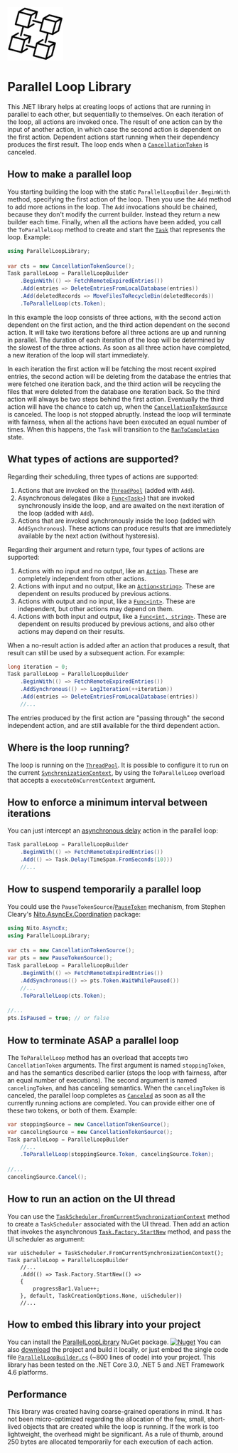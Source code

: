 ![Logo](logo.png)

# Parallel Loop Library

This .NET library helps at creating loops of actions that are running in parallel to each other,
but sequentially to themselves. On each iteration of the loop, all actions are invoked once.
The result of one action can by the input of another action, in which case the second
action is dependent on the first action. Dependent actions start running when their
dependency produces the first result. The loop ends when a
[`CancellationToken`](https://docs.microsoft.com/en-us/dotnet/api/system.threading.cancellationtoken)
is canceled.

## How to make a parallel loop

You starting building the loop with the static `ParallelLoopBuilder.BeginWith` method,
specifying the first action of the loop. Then you use the `Add` method to add more actions
in the loop. The `Add` invocations should be chained, because they don't modify the current
builder. Instead they return a new builder each time. Finally, when all the actions have
been added, you call the `ToParallelLoop` method to create and start the
[`Task`](https://docs.microsoft.com/en-us/dotnet/api/system.threading.tasks.task)
that represents the loop. Example:

```C#
using ParallelLoopLibrary;

var cts = new CancellationTokenSource();
Task paralleLoop = ParallelLoopBuilder
    .BeginWith(() => FetchRemoteExpiredEntries())
    .Add(entries => DeleteEntriesFromLocalDatabase(entries))
    .Add(deletedRecords => MoveFilesToRecycleBin(deletedRecords))
    .ToParallelLoop(cts.Token);
```

In this example the loop consists of three actions, with the second action dependent on
the first action, and the third action dependent on the second action. It will take two
iterations before all three actions are up and running in parallel. The duration of each
iteration of the loop will be determined by the slowest of the three actions. As soon
as all three action have completed, a new iteration of the loop will start immediately.

In each iteration the first action will be fetching the most recent expired entries,
the second action will be deleting from the database the entries that were fetched one
iteration back, and the third action will be recycling the files that were deleted from the
database one iteration back. So the third action will always be two steps behind the
first action. Eventually the third action will have the chance to catch up, when the
[`CancellationTokenSource`](https://docs.microsoft.com/en-us/dotnet/api/system.threading.cancellationtokensource)
is canceled. The loop is not stopped abruptly. Instead
the loop will terminate with fairness, when all the actions have been executed an
equal number of times. When this happens, the `Task` will transition to the
[`RanToCompletion`](https://docs.microsoft.com/en-us/dotnet/api/system.threading.tasks.taskstatus) state.

## What types of actions are supported?

Regarding their scheduling, three types of actions are supported:

1. Actions that are invoked on the [`ThreadPool`](https://docs.microsoft.com/en-us/dotnet/api/system.threading.threadpool) (added with `Add`).
2. Asynchronous delegates (like a [`Func<Task>`](https://docs.microsoft.com/en-us/dotnet/api/system.func-1)) that are invoked synchronously inside the
loop, and are awaited on the next iteration of the loop (added with `Add`).
3. Actions that are invoked synchronously inside the loop (added with `AddSynchronous`).
These actions can produce results that are immediately available by the next action
(without hysteresis).

Regarding their argument and return type, four types of actions are supported:

1. Actions with no input and no output, like an [`Action`](https://docs.microsoft.com/en-us/dotnet/api/system.action). These are completely independent
from other actions.
2. Actions with input and no output, like an [`Action<string>`](https://docs.microsoft.com/en-us/dotnet/api/system.action-1). These are dependent on
results produced by previous actions.
3. Actions with output and no input, like a [`Func<int>`](https://docs.microsoft.com/en-us/dotnet/api/system.func-1). These are independent, but
other actions may depend on them.
4. Actions with both input and output, like a [`Func<int, string>`](https://docs.microsoft.com/en-us/dotnet/api/system.func-2). These are dependent
on results produced by previous actions, and also other actions may depend on their results.

When a no-result action is added after an action that produces a result, that result
can still be used by a subsequent action. For example:

```C#
long iteration = 0;
Task paralleLoop = ParallelLoopBuilder
    .BeginWith(() => FetchRemoteExpiredEntries())
    .AddSynchronous(() => LogIteration(++iteration))
    .Add(entries => DeleteEntriesFromLocalDatabase(entries))
    //...
```

The entries produced by the first action are "passing through" the second independent action, and
are still available for the third dependent action.

## Where is the loop running?

The loop is running on the [`ThreadPool`](https://docs.microsoft.com/en-us/dotnet/api/system.threading.threadpool).
It is possible to configure it to run on the current
[`SynchronizationContext`](https://docs.microsoft.com/en-us/dotnet/api/system.threading.synchronizationcontext),
by using the `ToParallelLoop` overload that accepts a `executeOnCurrentContext` argument.

## How to enforce a minimum interval between iterations

You can just intercept an [asynchronous delay](https://docs.microsoft.com/en-us/dotnet/api/system.threading.tasks.task.delay)
action in the parallel loop:

```C#
Task paralleLoop = ParallelLoopBuilder
    .BeginWith(() => FetchRemoteExpiredEntries())
    .Add(() => Task.Delay(TimeSpan.FromSeconds(10)))
    //...
```

## How to suspend temporarily a parallel loop

You could use the `PauseTokenSource`/[`PauseToken`](https://github.com/StephenCleary/AsyncEx/blob/master/src/Nito.AsyncEx.Coordination/PauseToken.cs)
mechanism, from Stephen Cleary's
[Nito.AsyncEx.Coordination](https://www.nuget.org/packages/Nito.AsyncEx.Coordination/) package:

```C#
using Nito.AsyncEx;
using ParallelLoopLibrary;

var cts = new CancellationTokenSource();
var pts = new PauseTokenSource();
Task paralleLoop = ParallelLoopBuilder
    .BeginWith(() => FetchRemoteExpiredEntries())
    .AddSynchronous(() => pts.Token.WaitWhilePaused())
    //...
    .ToParallelLoop(cts.Token);

//...
pts.IsPaused = true; // or false
```

## How to terminate ASAP a parallel loop

The `ToParallelLoop` method has an overload that accepts two `CancellationToken`
arguments. The first argument is named `stoppingToken`, and has the semantics described
earlier (stops the loop with fairness, after an equal number of executions).
The second argument is named `cancelingToken`, and has canceling semantics. When the
`cancelingToken` is canceled, the parallel loop completes as [`Canceled`](https://docs.microsoft.com/en-us/dotnet/api/system.threading.tasks.taskstatus)
as soon as all the currently running actions are completed.
You can provide either one of these two tokens, or both of them. Example:

```C#
var stoppingSource = new CancellationTokenSource();
var cancelingSource = new CancellationTokenSource();
Task paralleLoop = ParallelLoopBuilder
    //...
    .ToParallelLoop(stoppingSource.Token, cancelingSource.Token);

//...
cancelingSource.Cancel();
```

## How to run an action on the UI thread

You can use the [`TaskScheduler.FromCurrentSynchronizationContext`](https://docs.microsoft.com/en-us/dotnet/api/system.threading.tasks.taskscheduler.fromcurrentsynchronizationcontext)
method to create a `TaskScheduler` associated with the UI thread. Then
add an action that invokes the asynchronous [`Task.Factory.StartNew`](https://docs.microsoft.com/en-us/dotnet/api/system.threading.tasks.taskfactory.startnew) method,
and pass the UI scheduler as argument:

```
var uiScheduler = TaskScheduler.FromCurrentSynchronizationContext();
Task paralleLoop = ParallelLoopBuilder
    //...
    .Add(() => Task.Factory.StartNew(() =>
    {
        progressBar1.Value++;
    }, default, TaskCreationOptions.None, uiScheduler))
    //...
```

## How to embed this library into your project

You can install the [ParallelLoopLibrary](https://www.nuget.org/packages/ParallelLoopLibrary/) NuGet package.
[![Nuget](https://img.shields.io/nuget/v/ParallelLoopLibrary)](https://www.nuget.org/packages/ParallelLoopLibrary/)
You can also [download](https://github.com/theodorzoulias/ParallelLoopLibrary/releases) the project and build it locally, or just
embed the single code file [`ParallelLoopBuilder.cs`](https://github.com/theodorzoulias/ParallelLoopLibrary/blob/main/src/ParallelLoopLibrary/ParallelLoopBuilder.cs)
(~800 lines of code) into your project.
This library has been tested on the .NET Core 3.0, .NET 5 and .NET Framework 4.6 platforms.

## Performance

This library was created having coarse-grained operations in mind. It has not been
micro-optimized regarding the allocation of the few, small, short-lived objects that
are created while the loop is running. If the work is too lightweight, the overhead
might be significant. As a rule of thumb, around 250 bytes are allocated temporarily
for each execution of each action.
